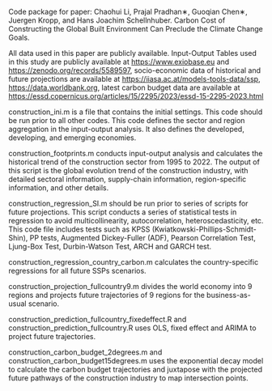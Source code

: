 Code package for paper:
Chaohui Li, Prajal Pradhan∗, Guoqian Chen∗, Juergen Kropp, and Hans Joachim Schellnhuber. Carbon Cost of Constructing the Global Built Environment Can Preclude the Climate Change Goals. 

All data used in this paper are publicly available. Input-Output Tables used in this study are publicly available at https://www.exiobase.eu and https://zenodo.org/records/5589597, socio-economic data of historical and future projections are available at https://iiasa.ac.at/models-tools-data/ssp,  https://data.worldbank.org, latest carbon budget data are available at https://essd.copernicus.org/articles/15/2295/2023/essd-15-2295-2023.html 

construction_ini.m is a file that contains the initial settings. This code should be run prior to all other codes. This code defines the sector and region aggregation in the input-output analysis. It also defines the developed, developing, and emerging economies.

construction_footprints.m conducts input-output analysis and calculates the historical trend of the construction sector from 1995 to 2022. The output of this script is the global evolution trend of the construction industry, with detailed sectoral information, supply-chain information, region-specific information, and other details.

construction_regression_SI.m should be run prior to series of scripts for future projections. This script conducts a series of statistical tests in regression to avoid multicollinearity, autocorrelation, heteroscedasticity, etc. This code file includes tests such as KPSS (Kwiatkowski-Phillips-Schmidt-Shin), PP tests, Augmented Dickey-Fuller (ADF), Pearson Correlation Test, Ljung-Box Test, Durbin-Watson Test, ARCH and GARCH test.

construction_regression_country_carbon.m calculates the country-specific regressions for all future SSPs scenarios.

construction_projection_fullcountry9.m divides the world economy into 9 regions and projects future trajectories of 9 regions for the business-as-usual scenario.

construction_prediction_fullcountry_fixedeffect.R and construction_prediction_fullcountry.R uses OLS, fixed effect and ARIMA to project future trajectories.

construction_carbon_budget_2degrees.m and construction_carbon_budget15degrees.m uses the exponential decay model to calculate the carbon budget trajectories and juxtapose with the projected future pathways of the construction industry to map intersection points.
